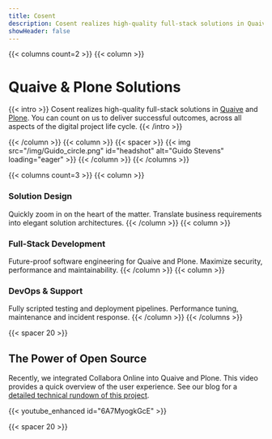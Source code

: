 ```yaml
---
title: Cosent
description: Cosent realizes high-quality full-stack solutions in Quaive and Plone.
showHeader: false
---
```


{{< columns count=2 >}}
{{< column >}}
# Quaive & Plone Solutions

{{< intro >}}
Cosent realizes high-quality full-stack solutions in [Quaive](https://quaive.com) and [Plone](https://plone.org).
You can count on us to deliver successful outcomes, across all aspects
of the digital project life cycle.
{{< /intro >}}

{{< /column >}}
{{< column >}}
{{< spacer >}}
{{< img src="/img/Guido_circle.png" id="headshot" alt="Guido Stevens" loading="eager" >}}
{{< /column >}}
{{< /columns >}}

{{< columns count=3 >}}
{{< column >}}
### Solution Design
Quickly zoom in on the heart of the matter.
Translate business requirements into elegant solution architectures.
{{< /column >}}
{{< column >}}
### Full-Stack Development
Future-proof software engineering for Quaive and Plone.
Maximize security, performance and maintainability.
{{< /column >}}
{{< column >}}
### DevOps & Support
Fully scripted testing and deployment pipelines.
Performance tuning, maintenance and incident response.
{{< /column >}}
{{< /columns >}}

{{< spacer 20 >}}

## The Power of Open Source
Recently, we integrated Collabora Online into Quaive and Plone. This video provides a quick overview of the user experience. 
See our blog for a [detailed technical rundown of this project](/blog/plone-addon-backward-compatible/). 

{{< youtube_enhanced id="6A7MyogkGcE" >}}

{{< spacer 20 >}}

